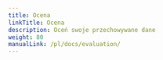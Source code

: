 ```yaml
---
title: Ocena
linkTitle: Ocena
description: Oceń swoje przechowywane dane
weight: 80
manualLink: /pl/docs/evaluation/
---
```

<script>
  window.location.href = "/pl/docs/evaluation/";
</script>

